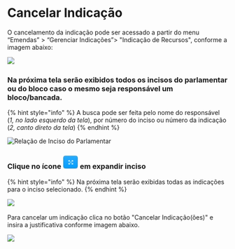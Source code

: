 # Cancelar Indicação

O cancelamento da indicação pode ser acessado a partir do menu “Emendas” > “Gerenciar Indicações”> "Indicação de Recursos", conforme a imagem abaixo:

![](../../.gitbook/assets/menu\_cancelar.PNG)

### Na próxima tela serão exibidos todos os incisos do parlamentar ou do bloco caso o mesmo seja responsável um bloco/bancada.

{% hint style="info" %}
A busca pode ser feita pelo nome do responsável (_1, no lado esquerdo da tela_), por número do inciso ou número da indicação (_2, canto direto da tela_) &#x20;
{% endhint %}

![Relação de Inciso do Parlamentar](<../../.gitbook/assets/manual\_parlamentares\_indicacao\_tela-de-indicacao (1).jpg>)

### **Clique no ícone** <img src="../../.gitbook/assets/icone_expandir.jpg" alt="" data-size="line"> **em expandir inciso**&#x20;

{% hint style="info" %}
Na próxima tela serão exibidas todas as indicações para o inciso selecionado.
{% endhint %}

![](../../.gitbook/assets/cancelar\_indicacao.png)

Para cancelar um indicação clica no botão "Cancelar Indicação(ões)" e insira a justificativa conforme imagem abaixo.

![](../../.gitbook/assets/botao\_cancelar\_indicacao.png)
